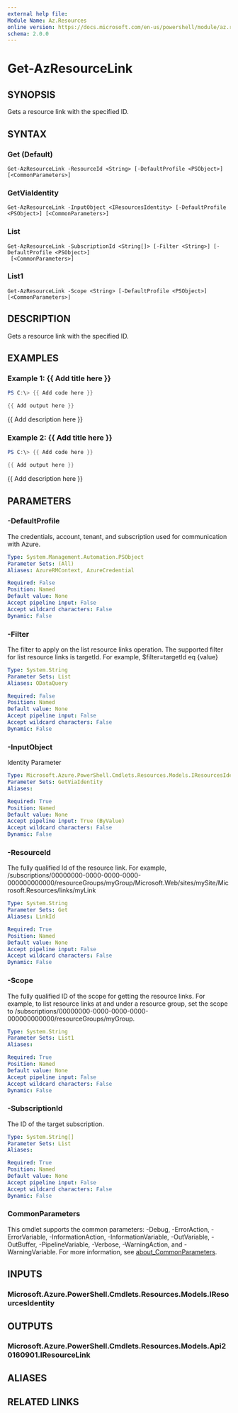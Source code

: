 ```yaml
---
external help file:
Module Name: Az.Resources
online version: https://docs.microsoft.com/en-us/powershell/module/az.resources/get-azresourcelink
schema: 2.0.0
---
```


# Get-AzResourceLink

## SYNOPSIS
Gets a resource link with the specified ID.

## SYNTAX

### Get (Default)
```
Get-AzResourceLink -ResourceId <String> [-DefaultProfile <PSObject>] [<CommonParameters>]
```

### GetViaIdentity
```
Get-AzResourceLink -InputObject <IResourcesIdentity> [-DefaultProfile <PSObject>] [<CommonParameters>]
```

### List
```
Get-AzResourceLink -SubscriptionId <String[]> [-Filter <String>] [-DefaultProfile <PSObject>]
 [<CommonParameters>]
```

### List1
```
Get-AzResourceLink -Scope <String> [-DefaultProfile <PSObject>] [<CommonParameters>]
```

## DESCRIPTION
Gets a resource link with the specified ID.

## EXAMPLES

### Example 1: {{ Add title here }}
```powershell
PS C:\> {{ Add code here }}

{{ Add output here }}
```

{{ Add description here }}

### Example 2: {{ Add title here }}
```powershell
PS C:\> {{ Add code here }}

{{ Add output here }}
```

{{ Add description here }}

## PARAMETERS

### -DefaultProfile
The credentials, account, tenant, and subscription used for communication with Azure.

```yaml
Type: System.Management.Automation.PSObject
Parameter Sets: (All)
Aliases: AzureRMContext, AzureCredential

Required: False
Position: Named
Default value: None
Accept pipeline input: False
Accept wildcard characters: False
Dynamic: False
```

### -Filter
The filter to apply on the list resource links operation.
The supported filter for list resource links is targetId.
For example, $filter=targetId eq {value}

```yaml
Type: System.String
Parameter Sets: List
Aliases: ODataQuery

Required: False
Position: Named
Default value: None
Accept pipeline input: False
Accept wildcard characters: False
Dynamic: False
```

### -InputObject
Identity Parameter

```yaml
Type: Microsoft.Azure.PowerShell.Cmdlets.Resources.Models.IResourcesIdentity
Parameter Sets: GetViaIdentity
Aliases:

Required: True
Position: Named
Default value: None
Accept pipeline input: True (ByValue)
Accept wildcard characters: False
Dynamic: False
```

### -ResourceId
The fully qualified Id of the resource link.
For example, /subscriptions/00000000-0000-0000-0000-000000000000/resourceGroups/myGroup/Microsoft.Web/sites/mySite/Microsoft.Resources/links/myLink

```yaml
Type: System.String
Parameter Sets: Get
Aliases: LinkId

Required: True
Position: Named
Default value: None
Accept pipeline input: False
Accept wildcard characters: False
Dynamic: False
```

### -Scope
The fully qualified ID of the scope for getting the resource links.
For example, to list resource links at and under a resource group, set the scope to /subscriptions/00000000-0000-0000-0000-000000000000/resourceGroups/myGroup.

```yaml
Type: System.String
Parameter Sets: List1
Aliases:

Required: True
Position: Named
Default value: None
Accept pipeline input: False
Accept wildcard characters: False
Dynamic: False
```

### -SubscriptionId
The ID of the target subscription.

```yaml
Type: System.String[]
Parameter Sets: List
Aliases:

Required: True
Position: Named
Default value: None
Accept pipeline input: False
Accept wildcard characters: False
Dynamic: False
```

### CommonParameters
This cmdlet supports the common parameters: -Debug, -ErrorAction, -ErrorVariable, -InformationAction, -InformationVariable, -OutVariable, -OutBuffer, -PipelineVariable, -Verbose, -WarningAction, and -WarningVariable. For more information, see [about_CommonParameters](http://go.microsoft.com/fwlink/?LinkID=113216).

## INPUTS

### Microsoft.Azure.PowerShell.Cmdlets.Resources.Models.IResourcesIdentity

## OUTPUTS

### Microsoft.Azure.PowerShell.Cmdlets.Resources.Models.Api20160901.IResourceLink

## ALIASES

## RELATED LINKS


